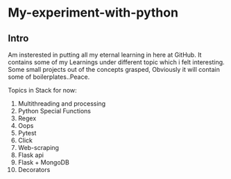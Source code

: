 # My-experiment-with-python
## Intro
Am insterested in putting all my eternal learning in here at GitHub. It contains some of my Learnings under different topic which i felt interesting. Some small projects out of the concepts grasped, Obviously it will contain some of boilerplates..Peace.

Topics in Stack for now:
1. Multithreading and processing
2. Python Special Functions
3. Regex
4. Oops
5. Pytest
6. Click
7. Web-scraping
8. Flask api
9. Flask + MongoDB
10. Decorators
